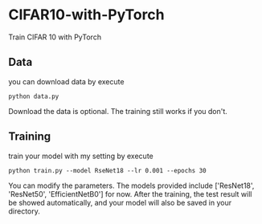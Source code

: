 # CIFAR10-with-PyTorch
Train CIFAR 10 with PyTorch

## Data
you can download data by execute
```
python data.py
```
Download the data is optional. The training still works if you don't.

## Training
train your model with my setting by execute
```
python train.py --model RseNet18 --lr 0.001 --epochs 30
```
You can modify the parameters. The models provided include ['ResNet18', 'ResNet50', 'EfficientNetB0'] for now. After the training, the test result will be showed automatically, and your model will also be saved in your directory.
